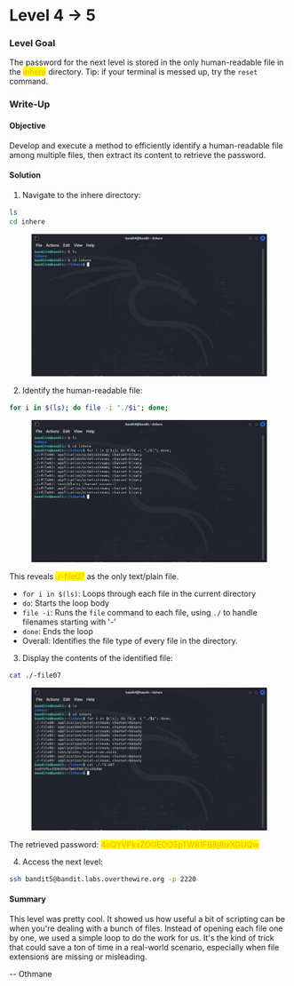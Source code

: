 # Level 4 → 5

### Level Goal

The password for the next level is stored in the only human-readable file in the <mark style="color:orange;">inhere</mark> directory. Tip: if your terminal is messed up, try the `reset` command.



### Write-Up

#### Objective

Develop and execute a method to efficiently identify a human-readable file among multiple files, then extract its content to retrieve the password.



#### Solution

1. Navigate to the inhere directory:

```sh
ls
cd inhere
```

<figure><img src="../../../.gitbook/assets/image (5).png" alt="ls &#x26; cd inhere"><figcaption></figcaption></figure>

2. Identify the human-readable file:

```sh
for i in $(ls); do file -i "./$i"; done;
```

<figure><img src="../../../.gitbook/assets/image (6).png" alt="for i in $(ls); do file -i &#x22;./$i&#x22;; done;"><figcaption></figcaption></figure>

This reveals <mark style="color:orange;">./-file07</mark> as the only text/plain file.

* `for i in $(ls)`: Loops through each file in the current directory
* `do`: Starts the loop body
* `file -i`: Runs the `file` command to each file, using `./` to handle filenames starting with '-'
* `done`: Ends the loop
* Overall: Identifies the file type of every file in the directory.

3. Display the contents of the identified file:

```sh
cat ./-file07
```

<figure><img src="../../../.gitbook/assets/image (7).png" alt="cat ./-file07"><figcaption></figcaption></figure>

The retrieved password: <mark style="color:orange;">4oQYVPkxZOOEOO5pTW81FB8j8lxXGUQw</mark>

4. Access the next level:

```sh
ssh bandit5@bandit.labs.overthewire.org -p 2220
```



#### Summary

This level was pretty cool. It showed us how useful a bit of scripting can be when you're dealing with a bunch of files. Instead of opening each file one by one, we used a simple loop to do the work for us. It's the kind of trick that could save a ton of time in a real-world scenario, especially when file extensions are missing or misleading.



\-- Othmane



